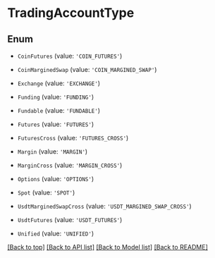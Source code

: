 # TradingAccountType

## Enum


* `CoinFutures` (value: `'COIN_FUTURES'`)

* `CoinMarginedSwap` (value: `'COIN_MARGINED_SWAP'`)

* `Exchange` (value: `'EXCHANGE'`)

* `Funding` (value: `'FUNDING'`)

* `Fundable` (value: `'FUNDABLE'`)

* `Futures` (value: `'FUTURES'`)

* `FuturesCross` (value: `'FUTURES_CROSS'`)

* `Margin` (value: `'MARGIN'`)

* `MarginCross` (value: `'MARGIN_CROSS'`)

* `Options` (value: `'OPTIONS'`)

* `Spot` (value: `'SPOT'`)

* `UsdtMarginedSwapCross` (value: `'USDT_MARGINED_SWAP_CROSS'`)

* `UsdtFutures` (value: `'USDT_FUTURES'`)

* `Unified` (value: `'UNIFIED'`)



[[Back to top]](#) [[Back to API list]](../../README.md#documentation-for-api-endpoints) [[Back to Model list]](../../README.md#documentation-for-models) [[Back to README]](../../README.md)
